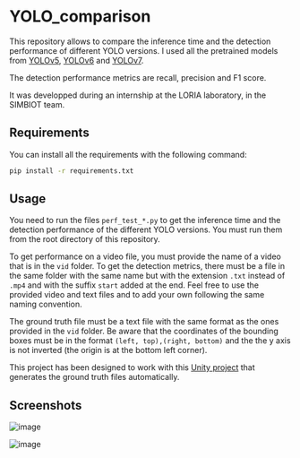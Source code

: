 # YOLO_comparison

This repository allows to compare the inference time and the detection performance of different YOLO versions. I used all the pretrained models from [YOLOv5](https://github.com/ultralytics/yolov5), [YOLOv6](https://github.com/meituan/YOLOv6/tree/main) and [YOLOv7](https://github.com/WongKinYiu/yolov7).

The detection performance metrics are recall, precision and F1 score.

It was developped during an internship at the LORIA laboratory, in the SIMBIOT team.

## Requirements

You can install all the requirements with the following command:

```bash
pip install -r requirements.txt
```

## Usage

You need to run the files `perf_test_*.py` to get the inference time and the detection performance of the different YOLO versions. You must run them from the root directory of this repository.

To get performance on a video file, you must provide the name of a video that is in the `vid` folder. To get the detection metrics, there must be a file in the same folder with the same name but with the extension `.txt` instead of `.mp4` and with the suffix `start` added at the end. Feel free to use the provided video and text files and to add your own following the same naming convention.

The ground truth file must be a text file with the same format as the ones provided in the `vid` folder. Be aware that the coordinates of the bounding boxes must be in the format `(left, top),(right, bottom)` and the the y axis is not inverted (the origin is at the bottom left corner).

This project has been designed to work with this [Unity project](https://github.com/Juldetoff/Biofly_Advanced) that generates the ground truth files automatically.


## Screenshots
![image](https://github.com/BigBaz54/YOLO_comparison/assets/96493391/240946a4-3daa-40e1-9f61-44a3cd20cbb2)

![image](https://github.com/BigBaz54/YOLO_comparison/assets/96493391/17b83b4d-bce1-49fa-919d-d6d70425670e)

